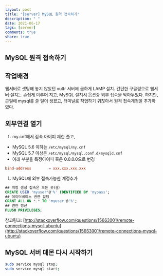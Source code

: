 ```yaml
---
layout: post
title: "[server] MySQL 원격 접속하기"
description: " "
date: 2021-06-17
tags: [server]
comments: true
share: true
---
```


## MySQL 원격 접속하기

## 작업배경

웹서버로 셋팅해 놓지 않았던 vultr 서버에 급하게 LAMP 설치.
간단한 구글링으로 웹서버 설치는 손쉽게 이루어 지고, MySQL 설치시 옵션중 외부 접속을 막아두었다.
하지만, 근일에 mysql를 쓸 일이 생겼고, 터미널로 작업하기 귀찮아서 원격 접속계정을 추가하였다.

## 외부연결 열기

1) my.cnf에서 접속 아이피 제한 풀고,

- MySQL 5.6 이하는 `/etc/mysql/my.cnf`
- MySQL 5.7 이상은 `/etc/mysql/mysql.conf.d/mysqld.cnf`
- 아래 부분을 특정아이피 혹은 0.0.0.0으로 변경

```conf
bind-address        = xxx.xxx.xxx.xxx
```

1) MySQL에 외부 접속가능한 계정추가

```sql
## 계정 생성 접속은 모든 곳(@)
CREATE USER 'myuser'@'%' IDENTIFIED BY 'mypass';
## 데이터베이스 권한 할당
GRANT ALL ON *.* TO 'myuser'@'%';
## 권한 갱신
FLUSH PRIVILEGES;
```

참고링크: [http://stackoverflow.com/questions/15663001/remote-connections-mysql-ubuntu](http://stackoverflow.com/questions/15663001/remote-connections-mysql-ubuntu)

## MySQL 서버 데몬 다시 시작하기

```bash
sudo service mysql stop;
sudo service mysql start;
```
